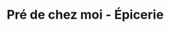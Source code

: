 ---
title: "Pré de chez moi - Épicerie"
url: /mondevert/pre-de-chez-moi-epicerie/
shop: commodité
---